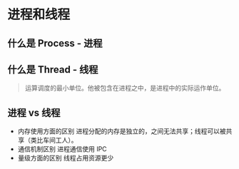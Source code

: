 # 进程和线程
## 什么是 Process - 进程

## 什么是 Thread - 线程

> 运算调度的最小单位。他被包含在进程之中，是进程中的实际运作单位。

## 进程 vs 线程

- 内存使用方面的区别
进程分配的内存是独立的，之间无法共享；线程可以被共享（类比车间工人）。
- 通信机制区别
进程通信使用 IPC
- 量级方面的区别
线程占用资源更少